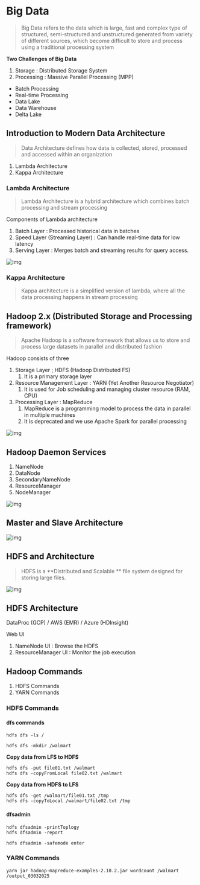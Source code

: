 # Big Data

> Big Data refers to the data which is large, fast and complex type of structured, semi-structured and unstructured generated from variety of different sources, which become difficult to store and process using a traditional processing system

**Two Challenges of Big Data**

1. Storage : Distributed Storage System
2. Processing : Massive Parallel Processing (MPP)



* Batch Processing
* Real-time Processing
* Data Lake
* Data Warehouse
* Delta Lake



## Introduction to Modern Data Architecture

> Data Architecture defines how data is collected, stored, processed and accessed within an organization

1. Lambda Architecture
2. Kappa Architecture

### Lambda Architecture

> Lambda Architecture is a hybrid architecture which combines batch processing and stream processing 

Components of Lambda architecture

1. Batch Layer : Processed historical data in batches
2. Speed Layer (Streaming Layer) : Can handle real-time data for low latency
3. Serving Layer : Merges batch and streaming results for query access.

![img](https://lh7-rt.googleusercontent.com/docsz/AD_4nXf9ePpCfXLoaFMDyqzXmF3cKxs7z4WTGMZgRCnJM2iHfkQ5sJofaEbBhEUTBs5Q5EdwEH_ghGxh-bj1jUT4-P6FKZDQMoP2kebXbzprvqaBm5YZE9raNP3jODWGYYY4XVqPFBl8lQ?key=JNvWNzN6GKpO5Hu0TXZ9cCfI)





### Kappa Architecture

> Kappa architecture is a simplified version of lambda, where all the data processing happens in stream processing



## Hadoop 2.x (Distributed Storage and Processing framework)

> Apache Hadoop is a software framework that allows us to store and process large datasets in parallel and distributed fashion

Hadoop consists of three

1. Storage Layer ; HDFS (Hadoop Distributed FS)
   1. It is a primary storage layer
2. Resource Management Layer : YARN (Yet Another Resource Negotiator)
   1. It is used for Job scheduling and managing cluster resource (RAM, CPU)
3. Processing Layer : MapReduce
   1. MapReduce is a programming model to process the data in parallel in multiple machines
   2. It is deprecated and we use Apache Spark for parallel processing



![img](https://lh7-rt.googleusercontent.com/docsz/AD_4nXcfKOAAVkZmZyXDdiFJ_DwKZYuHemM0Z9-kVB_xRoUYwmjezzBguZ2rqgiyRHAhqFqIitKI7Rtf9EKEUr1Q9qQD8-1TfsmLNlL563C7mMa1WwnM1SrJTmP-XGoC6nhyaRGYBvV7hH3-3laOgwHz79KqInX3?key=Lcjgu0sLjm8U8i3A_14gRg)

## Hadoop Daemon Services

1. NameNode
2. DataNode
3. SecondaryNameNode
4. ResourceManager
5. NodeManager

![img](https://lh7-rt.googleusercontent.com/docsz/AD_4nXf6Ibv2_Jm1wQ2Mlp3qSJPyDMqNRw0HK7xTzl2PSVBSYtAiNGYmAtP9By8TVXDG0LO0zCcrsXmVSVHHxphVhFXVpEWhdMc2-dHEdCWO1zCk0RroPGEyC3ipps8yhwzjLPUJ9iY0rClmIL1Q0-pz2gFLhQw?key=Lcjgu0sLjm8U8i3A_14gRg)

## Master and Slave Architecture

![img](https://lh7-rt.googleusercontent.com/docsz/AD_4nXe_B_QnCVH8fSc-SgNwecoRhPr63uuIqdimzMoSuussi4-bNiBCXS0T9s3JTIO0efzuTW30dJ4uOm6cH6YMSRFxgfcW1PbjfPuHW2KAQSGPI-5tGq26TaEp-4WyrQR6YqscidbCd2qoACGY0hBnnSGB2Tbu?key=Lcjgu0sLjm8U8i3A_14gRg)

## HDFS and Architecture

> HDFS is a **Distributed and Scalable ** file system designed for storing large files.

![img](https://lh7-rt.googleusercontent.com/docsz/AD_4nXcbQGBG2Xk-cq6zcOawO1oz67huX2NWhepjiisjo72V7ijiMyK9MtPWgOgfbmPYmoJgiMM2V9DbUAgCkJANdHiq5OGqQkT7Ci1jmluOughPDEOPX9i7fwoKhDkRyp0gTIIqfUZyQxN2Kh3lQaFw8dTqRcnF?key=Lcjgu0sLjm8U8i3A_14gRg)



## HDFS Architecture





DataProc (GCP) / AWS (EMR) / Azure (HDInsight)



Web UI

1. NameNode UI : Browse the HDFS
2. ResourceManager UI : Monitor the job execution

## Hadoop Commands

1. HDFS Commands
2. YARN Commands

### HDFS Commands

#### dfs commands

```
hdfs dfs -ls /
```

```
hdfs dfs -mkdir /walmart
```

**Copy data from LFS to HDFS**

```
hdfs dfs -put file01.txt /walmart
hdfs dfs -copyFromLocal file02.txt /walmart
```

**Copy data from HDFS to LFS**

```
hdfs dfs -get /walmart/file01.txt /tmp
hdfs dfs -copyToLocal /walmart/file02.txt /tmp
```



#### dfsadmin

```
hdfs dfsadmin -printToplogy
hdfs dfsadmin -report
```

```
hdfs dfsadmin -safemode enter
```



### YARN Commands

```
yarn jar hadoop-mapreduce-examples-2.10.2.jar wordcount /walmart /output_03032025
```











